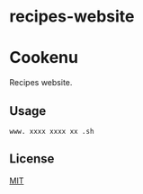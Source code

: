 # recipes-website 

# Cookenu

Recipes website.

## Usage

```
www. xxxx xxxx xx .sh
```

## License
[MIT](https://choosealicense.com/licenses/mit/)
